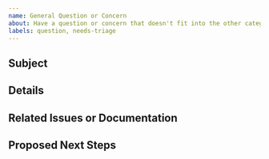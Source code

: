 ```yaml
---
name: General Question or Concern
about: Have a question or concern that doesn't fit into the other categories? Use this template.
labels: question, needs-triage
---
```


## Subject

<!-- Briefly summarize your question or concern. -->

## Details

<!-- Provide a more detailed explanation or context around your question or concern. -->

## Related Issues or Documentation

<!-- Are there any related issues or documentation that could help provide background? -->

## Proposed Next Steps

<!-- Do you have an idea for how to resolve this question or concern? -->
